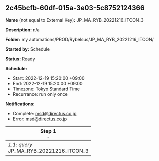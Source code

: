 ## 2c45bcfb-60df-015a-3e03-5c8752124366

**Name** (not equal to External Key)**:** JP_MA_RYB_20221216_ITCON_3

**Description:** n/a

**Folder:** my automations/PROD/Rybelsus/JP_MA_RYB_20221216_ITCON/

**Started by:** Schedule

**Status:** Ready

**Schedule:**

* Start: 2022-12-19 15:20:00 +09:00
* End: 2022-12-19 15:20:00 +09:00
* Timezone: Tokyo Standard Time
* Recurrance: run only once

**Notifications:**

* Complete: msd@directus.co.jp
* Error: msd@directus.co.jp

| Step 1<br>_<small>-</small>_ |
| --- |
| _1.1: query_<br>JP_MA_RYB_20221216_ITCON_3 |
